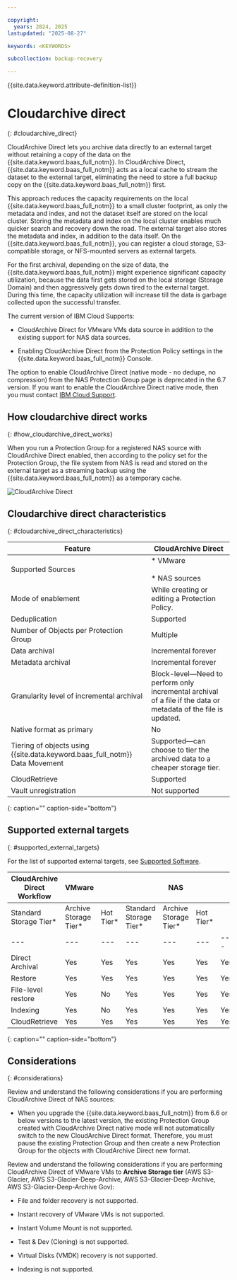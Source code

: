 ```yaml
---

copyright:
  years: 2024, 2025
lastupdated: "2025-08-27"

keywords: <KEYWORDS>

subcollection: backup-recovery

---
```


{{site.data.keyword.attribute-definition-list}}

# Cloudarchive direct
{: #cloudarchive_direct}


CloudArchive Direct lets you archive data directly to an external target without retaining a copy of the data on the {{site.data.keyword.baas_full_notm}}. In CloudArchive Direct, {{site.data.keyword.baas_full_notm}} acts as a local cache to stream the dataset to the external target, eliminating the need to store a full backup copy on the {{site.data.keyword.baas_full_notm}} first.

This approach reduces the capacity requirements on the local {{site.data.keyword.baas_full_notm}} to a small cluster footprint, as only the metadata and index, and not the dataset itself are stored on the local cluster. Storing the metadata and index on the local cluster enables much quicker search and recovery down the road. The external target also stores the metadata and index, in addition to the data itself. On the {{site.data.keyword.baas_full_notm}}, you can register a cloud storage, S3-compatible storage, or NFS-mounted servers as external targets.

For the first archival, depending on the size of data, the {{site.data.keyword.baas_full_notm}} might experience significant capacity utilization, because the data first gets stored on the local storage (Storage Domain) and then aggressively gets down tired to the external target. During this time, the capacity utilization will increase till the data is garbage collected upon the successful transfer.

The current version of IBM Cloud Supports:

*   CloudArchive Direct for VMware VMs data source in addition to the existing support for NAS data sources.

*   Enabling CloudArchive Direct from the Protection Policy settings in the {{site.data.keyword.baas_full_notm}} Console.


The option to enable CloudArchive Direct (native mode - no dedupe, no compression) from the NAS Protection Group page is deprecated in the 6.7 version. If you want to enable the CloudArchive Direct native mode, then you must contact [IBM Cloud Support](../Support/ContactSupport.htm).

## How cloudarchive direct works
{: #how_cloudarchive_direct_works}

When you run a Protection Group for a registered NAS source with CloudArchive Direct enabled, then according to the policy set for the Protection Group, the file system from NAS is read and stored on the external target as a streaming backup using the {{site.data.keyword.baas_full_notm}} as a temporary cache.

![CloudArchive Direct](../Resources/Images/NAS/CloudArchiveDirect.png)

## Cloudarchive direct characteristics
{: #cloudarchive_direct_characteristics}


| Feature | CloudArchive Direct |
| --- | --- |
| Supported Sources | *   VMware<br>    <br>*   NAS sources |
| Mode of enablement | While creating or editing a Protection Policy. |
| Deduplication | Supported |
| Number of Objects per Protection Group | Multiple |
| Data archival | Incremental forever |
| Metadata archival | Incremental forever |
| Granularity level of incremental archival | Block-level—Need to perform only incremental archival of a file if the data or metadata of the file is updated. |
| Native format as primary | No  |
| Tiering of objects using {{site.data.keyword.baas_full_notm}} Data Movement | Supported—can choose to tier the archived data to a cheaper storage tier. |
| CloudRetrieve | Supported |
| Vault unregistration | Not supported |
{: caption="" caption-side="bottom"}

## Supported external targets
{: #supported_external_targets}

For the list of supported external targets, see [Supported Software](../ReleaseNotes/SupportedVersions.htm#CloudArc).


| CloudArchive Direct Workflow | VMware |     |     | NAS |     |     |
| --- | --- | --- | --- | --- | --- | --- |
| Standard Storage Tier\* | Archive Storage Tier\* | Hot Tier\* | Standard Storage Tier\* | Archive Storage Tier\* | Hot Tier\* |
| --- | --- | --- | --- | --- | --- | --- |
| Direct Archival | Yes | Yes | Yes | Yes | Yes | Yes |
| Restore | Yes | Yes | Yes | Yes | Yes | Yes |
| File-level restore | Yes | No  | Yes | Yes | Yes | Yes |
| Indexing | Yes | No  | Yes | Yes | Yes | Yes |
| CloudRetrieve | Yes | Yes | Yes | Yes | Yes | Yes |
{: caption="" caption-side="bottom"}

## Considerations
{: #considerations}

Review and understand the following considerations if you are performing CloudArchive Direct of NAS sources:

*   When you upgrade the {{site.data.keyword.baas_full_notm}} from 6.6 or below versions to the latest version, the existing Protection Group created with CloudArchive Direct native mode will not automatically switch to the new CloudArchive Direct format. Therefore, you must pause the existing Protection Group and then create a new Protection Group for the objects with CloudArchive Direct new format.


Review and understand the following considerations if you are performing CloudArchive Direct of VMware VMs to **Archive Storage tier** (AWS S3-Glacier, AWS S3-Glacier-Deep-Archive, AWS S3-Glacier-Deep-Archive, AWS S3-Glacier-Deep-Archive Gov):

*   File and folder recovery is not supported.

*   Instant recovery of VMware VMs is not supported.

*   Instant Volume Mount is not supported.

*   Test & Dev (Cloning) is not supported.

*   Virtual Disks (VMDK) recovery is not supported.

*   Indexing is not supported.
